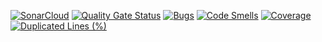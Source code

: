 [![SonarCloud](https://sonarcloud.io/images/project_badges/sonarcloud-white.svg)](https://sonarcloud.io/summary/new_code?id=felipegvf_apto102)
[![Quality Gate Status](https://sonarcloud.io/api/project_badges/measure?project=felipegvf_apto102&metric=alert_status)](https://sonarcloud.io/summary/new_code?id=felipegvf_apto102)
[![Bugs](https://sonarcloud.io/api/project_badges/measure?project=felipegvf_apto102&metric=bugs)](https://sonarcloud.io/summary/new_code?id=felipegvf_apto102)
[![Code Smells](https://sonarcloud.io/api/project_badges/measure?project=felipegvf_apto102&metric=code_smells)](https://sonarcloud.io/summary/new_code?id=felipegvf_apto102)
[![Coverage](https://sonarcloud.io/api/project_badges/measure?project=felipegvf_apto102&metric=coverage)](https://sonarcloud.io/summary/new_code?id=felipegvf_apto102)
[![Duplicated Lines (%)](https://sonarcloud.io/api/project_badges/measure?project=felipegvf_apto102&metric=duplicated_lines_density)](https://sonarcloud.io/summary/new_code?id=felipegvf_apto102)
